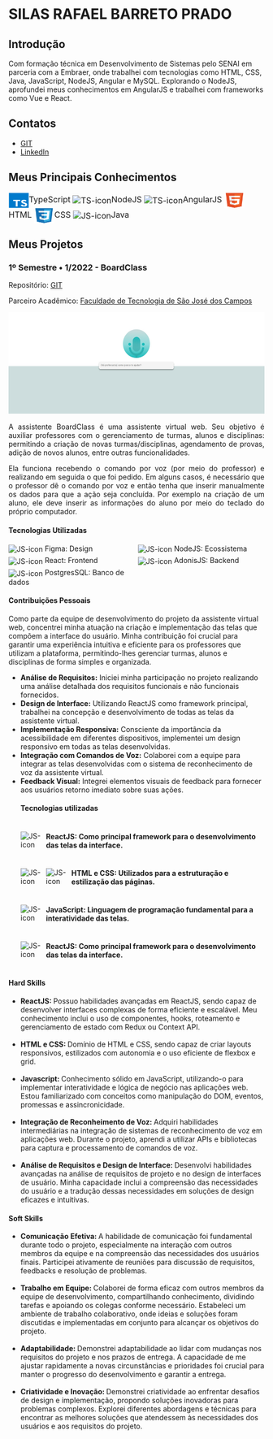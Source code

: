 # SILAS RAFAEL BARRETO PRADO

<link rel="stylesheet" type="text/css" href="styles.css">

## Introdução

Com formação técnica em Desenvolvimento de Sistemas pelo SENAI em parceria com a Embraer, onde trabalhei com tecnologias como HTML, CSS, Java, JavaScript, NodeJS, Angular e MySQL. Explorando o NodeJS, aprofundei meus conhecimentos em AngularJS e trabalhei com frameworks como Vue e React.

## Contatos

- [GIT](https://github.com/silasprd/)
- [LinkedIn](https://www.linkedin.com/in/silasprd/)

## Meus Principais Conhecimentos

<div style="display: inline_block; font-size: 16px;">
    <img align="center" alt="TS-icon" height="30" width="40" src="https://raw.githubusercontent.com/devicons/devicon/master/icons/typescript/typescript-plain.svg">TypeScript
    <img align="center" alt="TS-icon" height="30" width="40" src="https://cdn.jsdelivr.net/gh/devicons/devicon@latest/icons/nodejs/nodejs-original.svg">NodeJS
    <img align="center" alt="TS-icon" height="30" width="40" src="https://cdn.jsdelivr.net/gh/devicons/devicon/icons/angularjs/angularjs-original.svg">AngularJS
    <img align="center" alt="TS-icon" height="30" width="40" src="https://raw.githubusercontent.com/devicons/devicon/master/icons/html5/html5-original.svg">HTML
    <img align="center" alt="TS-icon" height="30" width="40" src="https://raw.githubusercontent.com/devicons/devicon/master/icons/css3/css3-original.svg">CSS
    <img align="center" alt="JS-icon" height="40" width="40" src="https://cdn.jsdelivr.net/gh/devicons/devicon@latest/icons/java/java-plain-wordmark.svg">Java
</div>

## Meus Projetos

### 1º Semestre • 1/2022 - BoardClass

Repositório: [GIT](https://www.git.com/silasprd/BoardClass)

<p align="justify">Parceiro Acadêmico: <a href="https://fatecsjc-prd.azurewebsites.net/">Faculdade de Tecnologia de São José dos Campos</a></p>

<img src="Semestre1/images/boardclass.jpeg" widht="600px" height="200px">

<p align="justify">A assistente BoardClass é uma assistente virtual web. Seu objetivo é auxiliar professores com o gerenciamento de turmas, alunos e disciplinas: permitindo a criação de novas turmas/disciplinas, agendamento de provas, adição de novos alunos, entre outras funcionalidades.</p>
<p align="justify">Ela funciona recebendo o comando por voz (por meio do professor) e realizando em seguida o que foi pedido. Em alguns casos, é necessário que o professor dê o comando por voz e então tenha que inserir manualmente os dados para que a ação seja concluída. Por exemplo na criação de um aluno, ele deve inserir as informações do aluno por meio do teclado do próprio computador.</p>

<!-- Fale sobre o projeto desenvolvido. Apresente a empresa parceira, o problema e a solução entregue pela equipe (mínimo de um parágrafo por item). Recomenda-se o uso de figuras (ou até mesmo vídeos) para ilustrar os principais projetos. -->

#### Tecnologias Utilizadas

<section style="display: grid; grid-template-columns: 1fr 1fr; gap: 5px">
    <div>
        <img align="center" alt="JS-icon" height="35" width="50" src="https://cdn.jsdelivr.net/gh/devicons/devicon@latest/icons/figma/figma-original.svg">
        Figma: Design
    </div>
    <div>
        <img align="center" alt="JS-icon" height="35" width="50" src="https://cdn.jsdelivr.net/gh/devicons/devicon@latest/icons/nodejs/nodejs-original.svg">
        NodeJS: Ecossistema
    </div>
    <div>
        <img align="center" alt="JS-icon" height="35" width="50" src="https://cdn.jsdelivr.net/gh/devicons/devicon@latest/icons/react/react-original.svg">
       React: Frontend
    </div>
    <div>
        <img align="center" alt="JS-icon" height="35" width="50" src="https://cdn.jsdelivr.net/gh/devicons/devicon@latest/icons/adonisjs/adonisjs-original.svg">
        AdonisJS: Backend
    </div>
    <div>
        <img align="center" alt="JS-icon" height="35" width="50" src="https://cdn.jsdelivr.net/gh/devicons/devicon@latest/icons/postgresql/postgresql-original.svg">
        PostgresSQL: Banco de dados
    </div>   
</section>

#### Contribuições Pessoais

<section>
    <p>Como parte da equipe de desenvolvimento do projeto da assistente virtual web, concentrei minha atuação na criação e implementação das telas que compõem a interface do usuário. Minha contribuição foi crucial para garantir uma experiência intuitiva e eficiente para os professores que utilizam a plataforma, permitindo-lhes gerenciar turmas, alunos e disciplinas de forma simples e organizada.</p>
    <ul>
        <li><b>Análise de Requisitos:</b> Iniciei minha participação no projeto realizando uma análise detalhada dos requisitos funcionais e não funcionais fornecidos.</li>
        <li><b>Design de Interface:</b> Utilizando ReactJS como framework principal, trabalhei na concepção e desenvolvimento de todas as telas da assistente virtual.</li>
        <li><b>Implementação Responsiva:</b> Consciente da importância da acessibilidade em diferentes dispositivos, implementei um design responsivo em todas as telas desenvolvidas.</li>
        <li><b>Integração com Comandos de Voz:</b> Colaborei com a equipe para integrar as telas desenvolvidas com o sistema de reconhecimento de voz da assistente virtual.</li>
        <li><b>Feedback Visual:</b> Integrei elementos visuais de feedback para fornecer aos usuários retorno imediato sobre suas ações.</li>
    </ul>
    <ul style="list-style: none;">
        <h4>Tecnologias utilizadas</h4>
        <li>
            <div style="display: flex; align-items:center;">
                <img alt="JS-icon" height="35" width="50" src="https://cdn.jsdelivr.net/gh/devicons/devicon@latest/icons/react/react-original.svg">
                <h4>ReactJS: Como principal framework para o desenvolvimento das telas da interface.</h4>
            </div>
        </li>
        <li>
            <div style="display: flex; align-items:center;">
                <img alt="JS-icon" height="35" width="50" src="https://cdn.jsdelivr.net/gh/devicons/devicon@latest/icons/html5/html5-original.svg">
                <img alt="JS-icon" height="35" width="50" src="https://cdn.jsdelivr.net/gh/devicons/devicon@latest/icons/css3/css3-original.svg">
                <h4>HTML e CSS: Utilizados para a estruturação e estilização das páginas.</h4>
            </div>
        </li>
        <li>
            <div style="display: flex; align-items:center;">
                <img alt="JS-icon" height="35" width="50" src="https://cdn.jsdelivr.net/gh/devicons/devicon@latest/icons/javascript/javascript-original.svg">
                <h4>JavaScript: Linguagem de programação fundamental para a interatividade das telas.</h4>
            </div>
        </li>
        <li>
            <div style="display: flex; align-items:center;">
                <img alt="JS-icon" height="35" width="50" src="https://cdn.jsdelivr.net/gh/devicons/devicon@latest/icons/react/react-original.svg">
                <h4>ReactJS: Como principal framework para o desenvolvimento das telas da interface.</h4>
            </div>
        </li>
    </ul>
</section>
<!-- 
Apresente suas contribuições no projeto. Foque nas funcionalidades em que você mais atuou. Descreva sua atuação em detalhes, especificando que tecnologias você utilizou. -->

#### Hard Skills

<section>
    <ul>
        <li><b>ReactJS: </b> Possuo habilidades avançadas em ReactJS, sendo capaz de desenvolver interfaces complexas de forma eficiente e escalável. Meu conhecimento inclui o uso de componentes, hooks, roteamento e gerenciamento de estado com Redux ou Context API.</li><br>
        <li><b>HTML e CSS: </b>Domínio de HTML e CSS, sendo capaz de criar layouts responsivos, estilizados com autonomia e o uso eficiente de flexbox e grid.</li><br>
        <li><b>Javascript: </b>Conhecimento sólido em JavaScript, utilizando-o para implementar interatividade e lógica de negócio nas aplicações web. Estou familiarizado com conceitos como manipulação do DOM, eventos, promessas e assincronicidade.</li><br>
        <li><b>Integração de Reconheimento de Voz: </b> Adquiri habilidades intermediárias na integração de sistemas de reconhecimento de voz em aplicações web. Durante o projeto, aprendi a utilizar APIs e bibliotecas para captura e processamento de comandos de voz.</li><br>
        <li><b>Análise de Requisitos e Design de Interface: </b>Desenvolvi habilidades avançadas na análise de requisitos de projeto e no design de interfaces de usuário. Minha capacidade inclui a compreensão das necessidades do usuário e a tradução dessas necessidades em soluções de design eficazes e intuitivas.</li>
    </ul>
</section>

<!-- Apresente as hard skills que você utilizou/desenvolveu durante o projeto e o nível de proficiência alcançado. Exemplo: CSS - Sei fazer com autonomia -->

#### Soft Skills

<section>
    <ul>
        <li><b>Comunicação Efetiva: </b>A habilidade de comunicação foi fundamental durante todo o projeto, especialmente na interação com outros membros da equipe e na compreensão das necessidades dos usuários finais. Participei ativamente de reuniões para discussão de requisitos, feedbacks e resolução de problemas.</li><br>
        <li><b>Trabalho em Equipe: </b>Colaborei de forma eficaz com outros membros da equipe de desenvolvimento, compartilhando conhecimento, dividindo tarefas e apoiando os colegas conforme necessário. Estabeleci um ambiente de trabalho colaborativo, onde ideias e soluções foram discutidas e implementadas em conjunto para alcançar os objetivos do projeto.</li><br>
        <li><b>Adaptabilidade: </b>Demonstrei adaptabilidade ao lidar com mudanças nos requisitos do projeto e nos prazos de entrega. A capacidade de me ajustar rapidamente a novas circunstâncias e prioridades foi crucial para manter o progresso do desenvolvimento e garantir a entrega.</li><br>
        <li><b>Criatividade e Inovação: </b>Demonstrei criatividade ao enfrentar desafios de design e implementação, propondo soluções inovadoras para problemas complexos. Explorei diferentes abordagens e técnicas para encontrar as melhores soluções que atendessem às necessidades dos usuários e aos requisitos do projeto.</li>
    </ul>
</section>
<!-- Apresente as soft skills que você utilizou/desenvolveu durante o projeto e em quais situações elas foram fundamentais. Exemplo: Comunicação - Precisei exercitar minhas habilidades de comunicação para viabilizar as reuniões semanais levando em conta as disponibilidades dos membros, que não cursavam as mesmas disciplinas. -->

<!-- ### Em 2022-1
Mesmo formato

### Em 2022-2
Mesmo formato

### Em 2023-1
Mesmo formato

### Em 2023-2
Mesmo formato -->
